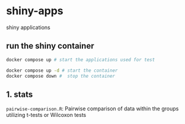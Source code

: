 # shiny-apps

shiny applications


## run the shiny container
```bash
docker compose up # start the applications used for test

docker compose up -d # start the container
docker compose down #  stop the container
```

## 1. stats

`pairwise-comparison.R`: Pairwise comparison of data within the groups utilizing t-tests or Wilcoxon tests
